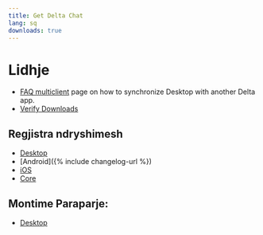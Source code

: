 ```yaml
---
title: Get Delta Chat
lang: sq
downloads: true
---
```




<!-- GENERATED FILE -- DO NOT EDIT -->



# Lidhje

* [FAQ multiclient](help#multiclient) page on how to synchronize Desktop with another Delta app. 
* [Verify Downloads](verify-downloads)

## Regjistra ndryshimesh

* [Desktop](https://github.com/deltachat/deltachat-desktop/blob/master/CHANGELOG.md)
* [Android]({% include changelog-url %})
* [iOS](https://github.com/deltachat/deltachat-ios/blob/master/CHANGELOG.md)
* [Core](https://github.com/deltachat/deltachat-core-rust/blob/master/CHANGELOG.md)

## Montime Paraparje:
* [Desktop](https://download.delta.chat/desktop/preview/)
